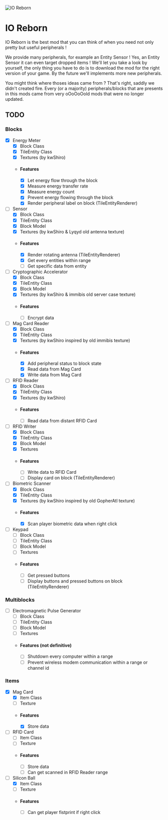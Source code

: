 ![IO Reborn](https://media.discordapp.net/attachments/973277126650380359/973277700666048522/iologo.png?width=256&height=256)
# IO Reborn
IO Reborn is the best mod that you can think of when you need not only pretty but useful peripherals !

We provide many peripherals, for example an Entity Sensor ! Yes, an Entity Sensor it can even target dropped items ! We'll let you take a look by yourself, the only thing you have to do is to download the mod for the right version of your game. By the future we'll implements more new peripherals.

You might think where thoses ideas came from ? That's right, saddly we didn't created fire. Every (or a majority) peripherals/blocks that are presents in this mods came from very oOoOoOold mods that were no longer updated.

## TODO
### Blocks
- [x] Energy Meter
    - [x] Block Class
    - [x] TileEntity Class
    - [x] Textures (by kwShiro)
    - #### Features
        - [x] Let energy flow through the block
        - [x] Measure energy transfer rate
        - [x] Measure energy count
        - [x] Prevent energy flowing through the block
        - [x] Render peripheral label on block (TileEntityRenderer)
- [ ] Sensor
    - [x] Block Class
    - [x] TileEntity Class
    - [x] Block Model
    - [x] Textures (by kwShiro & Lyqyd old antenna texture)
    - #### Features
        - [x] Render rotating antenna (TileEntityRenderer)
        - [x] Get every entities within range
        - [ ] Get specific data from entity
- [ ] Cryptographic Accelerator
    - [x] Block Class
    - [x] TileEntity Class
    - [x] Block Model
    - [x] Textures (by kwShiro & immibis old server case texture)
    - #### Features
        - [ ] Encrypt data
- [ ] Mag Card Reader
    - [x] Block Class
    - [x] TileEntity Class
    - [x] Textures (by kwShiro inspired by old immibis texture)
    - #### Features
        - [x] Add peripheral status to block state
        - [x] Read data from Mag Card
        - [x] Write data from Mag Card
- [ ] RFID Reader
    - [x] Block Class
    - [x] TileEntity Class
    - [x] Textures (by kwShiro)
    - #### Features
        - [ ] Read data from distant RFID Card
- [ ] RFID Writer
    - [x] Block Class
    - [x] TileEntity Class
    - [x] Block Model
    - [x] Textures
    - #### Features
        - [ ] Write data to RFID Card
        - [ ] Display card on block (TileEntityRenderer)
- [ ] Biometric Scanner
    - [x] Block Class
    - [x] TileEntity Class
    - [x] Textures (by kwShiro inspired by old GopherAtl texture)
    - #### Features
        - [x] Scan player biometric data when right click
- [ ] Keypad
    - [ ] Block Class
    - [ ] TileEntity Class
    - [ ] Block Model
    - [ ] Textures
    - #### Features
        - [ ] Get pressed buttons
        - [ ] Display buttons and pressed buttons on block (TileEntityRenderer)
### Multiblocks
- [ ] Electromagnetic Pulse Generator
    - [ ] Block Class
    - [ ] TileEntity Class
    - [ ] Block Model
    - [ ] Textures
    - #### Features (not definitive)
        - [ ] Shutdown every computer within a range
        - [ ] Prevent wireless modem communication within a range or channel id
### Items
- [x] Mag Card
    - [x] Item Class
    - [ ] Texture
    - #### Features
        - [x] Store data
- [ ] RFID Card
    - [ ] Item Class
    - [ ] Texture
    - #### Features
        - [ ] Store data
        - [ ] Can get scanned in RFID Reader range
- [ ] Silicon Ball
    - [x] Item Class
    - [ ] Texture
    - #### Features
        - [ ] Can get player fistprint if right click

